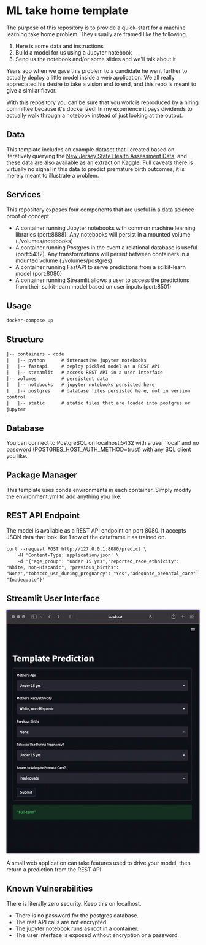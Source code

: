 # ML take home template

The purpose of this repository is to provide a quick-start for a machine learning take home problem.  They usually are framed like the following.
1. Here is some data and instructions  
2. Build a model for us using a Jupyter notebook  
3. Send us the notebook and/or some slides and we'll talk about it  

Years ago when we gave this problem to a candidate he went further to actually deploy a little model inside a web application.  We all really appreciated his desire to take a vision end to end, and this repo is meant to give a similar flavor.

With this repository you can be sure that you work is reproduced by a hiring committee because it's dockerized!  In my experience it pays dividends to actually walk through a notebook instead of just looking at the output.

## Data

This template includes an example dataset that I created based on iteratively querying the [New Jersey State Health Assessment Data](https://www-doh.state.nj.us/doh-shad/query/builder/birth/PretermAllCnty/Preterm.html), and these data are also available as an extract on [Kaggle](https://www.kaggle.com/datasets/natesutton/njpretermbirths).  Full caveats there is virtually no signal in this data to predict premature birth outcomes, it is merely meant to illustrate a problem.

## Services

This repository exposes four components that are useful in a data science proof of concept.
- A container running Jupyter notebooks with common machine learning libraries (port:8888).  Any notebooks will persist in a mounted volume (./volumes/notebooks)
- A container running Postgres in the event a relational database is useful (port:5432).  Any transformations will persist between containers in a mounted volume (./volumes/postgres)
- A container running FastAPI to serve predictions from a scikit-learn model (port:8080)
- A container running Streamlit allows a user to access the predictions from their scikit-learn model based on user inputs (port:8501)

## Usage
```
docker-compose up 
```

## Structure
```
|-- containers - code
|   |-- python      # interactive jupyter notebooks
|   |-- fastapi     # deploy pickled model as a REST API 
|   |-- streamlit   # access REST API in a user interface 
|-- volumes         # persistent data
|   |-- notebooks   # jupyter notebooks persisted here
|   |-- postgres    # database files persisted here, not in version control
|   |-- static      # static files that are loaded into postgres or jupyter
```

## Database

You can connect to PostgreSQL on localhost:5432 with a user 'local' and no password (POSTGRES_HOST_AUTH_METHOD=trust) with any SQL client you like.

## Package Manager

This template uses conda environments in each container.  Simply modify the environment.yml to add anything you like.

## REST API Endpoint

The model is available as a REST API endpoint on port 8080.  It accepts JSON data that look like 1 row of the dataframe it as trained on. 
```
curl --request POST http://127.0.0.1:8080/predict \
    -H 'Content-Type: application/json' \
    -d '{"age_group": "Under 15 yrs","reported_race_ethnicity": "White, non-Hispanic", "previous_births": "None","tobacco_use_during_pregnancy": "Yes","adequate_prenatal_care": "Inadequate"}'
```

## Streamlit User Interface

![](./resources/streamlit.png)  

A small web application can take features used to drive your model, then return a prediction from the REST API.   

## Known Vulnerabilities
There is literally zero security.  Keep this on localhost.
- There is no password for the postgres database.
- The rest API calls are not encrypted.
- The jupyter notebook runs as root in a container.
- The user interface is exposed without encryption or a password.
